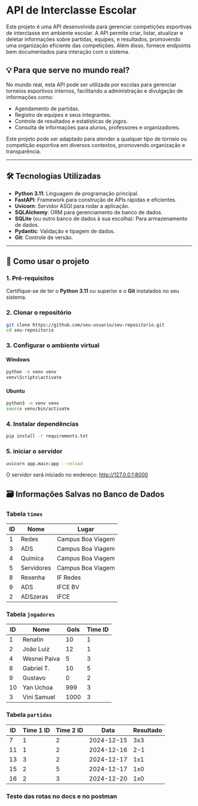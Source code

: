 # API de Interclasse Escolar

Este projeto é uma API desenvolvida para gerenciar competições esportivas de interclasse em ambiente escolar. A API permite criar, listar, atualizar e deletar informações sobre partidas, equipes, e resultados, promovendo uma organização eficiente das competições. Além disso, fornece endpoints bem documentados para interação com o sistema.

## 💡 Para que serve no mundo real?

No mundo real, esta API pode ser utilizada por escolas para gerenciar torneios esportivos internos, facilitando a administração e divulgação de informações como:
- Agendamento de partidas.
- Registro de equipes e seus integrantes.
- Controle de resultados e estatísticas de jogos.
- Consulta de informações para alunos, professores e organizadores.

Este projeto pode ser adaptado para atender a qualquer tipo de torneio ou competição esportiva em diversos contextos, promovendo organização e transparência.

---

## 🛠️ Tecnologias Utilizadas

- **Python 3.11**: Linguagem de programação principal.
- **FastAPI**: Framework para construção de APIs rápidas e eficientes.
- **Uvicorn**: Servidor ASGI para rodar a aplicação.
- **SQLAlchemy**: ORM para gerenciamento de banco de dados.
- **SQLite** (ou outro banco de dados à sua escolha): Para armazenamento de dados.
- **Pydantic**: Validação e tipagem de dados.
- **Git**: Controle de versão.

---

## 🚀 Como usar o projeto

### 1. Pré-requisitos

Certifique-se de ter o **Python 3.11** ou superior e o **Git** instalados no seu sistema.

### 2. Clonar o repositório

```bash
git clone https://github.com/seu-usuario/seu-repositorio.git
cd seu-repositorio
```
### 3. Configurar o ambiente virtual

#### Windows
```bash
python -m venv venv
venv\Scripts\activate

```
#### Ubuntu
```bash
python3 -m venv venv
source venv/bin/activate
```

### 4. Instalar dependências

```bash
pip install -r requirements.txt
```
### 5. iniciar o servidor
```bash
uvicorn app.main:app --reload
```
O servidor será iniciado no endereço: http://127.0.0.1:8000

## 🗃️ Informações Salvas no Banco de Dados

### Tabela `times`
| ID  | Nome         | Lugar             |
|-----|--------------|-------------------|
| 1   | Redes        | Campus Boa Viagem |
| 3   | ADS          | Campus Boa Viagem |
| 4   | Química      | Campus Boa Viagem |
| 5   | Servidores   | Campus Boa Viagem |
| 8   | Resenha      | IF Redes          |
| 9   | ADS          | IFCE BV           |
| 2   | ADSzeras     | IFCE              |

### Tabela `jogadores`
| ID  | Nome          | Gols | Time ID |
|-----|---------------|------|---------|
| 1   | Renatin       | 10   | 1       |
| 2   | João Luiz     | 12   | 1       |
| 4   | Wesnei Paiva  | 5    | 3       |
| 8   | Gabriel T.    | 10   | 5       |
| 9   | Gustavo       | 0    | 2       |
| 10  | Yan Uchoa     | 999  | 3       |
| 3   | Vini Samuel   | 1000 | 3       |

### Tabela `partidas`
| ID  | Time 1 ID | Time 2 ID | Data       | Resultado |
|-----|-----------|-----------|------------|-----------|
| 7   | 1         | 2         | 2024-12-15 | 3x3       |
| 11  | 1         | 2         | 2024-12-16 | 2-1       |
| 13  | 3         | 2         | 2024-12-17 | 1x1       |
| 15  | 2         | 5         | 2024-12-17 | 1x0       |
| 16  | 2         | 3         | 2024-12-20 | 1x0       |


### Teste das rotas no docs e no postman




